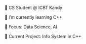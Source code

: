 
🌟 CS Student @ ICBT Kandy

🌱 I’m currently learning C++

🔭 Focus: Data Science, AI

🚀 Current Project: Info System in C++      
